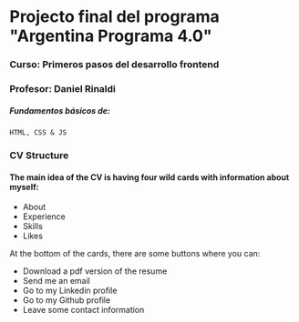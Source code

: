 # Projecto final del programa "Argentina Programa 4.0"
### Curso: Primeros pasos del desarrollo frontend
### Profesor: Daniel Rinaldi

##### Fundamentos básicos de: 
    HTML, CSS & JS
    
    
### CV Structure
#### The main idea of the CV is having four wild cards with information about myself:

- About
- Experience
- Skills
- Likes

At the bottom of the cards, there are some buttons where you can:

- Download a pdf version of the resume
- Send me an email
- Go to my Linkedin profile
- Go to my Github profile
- Leave some contact information
